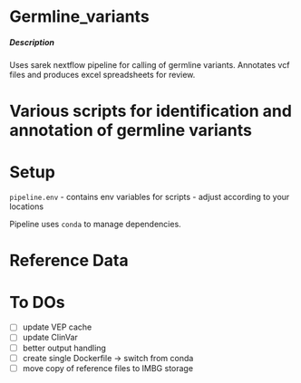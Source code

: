 # Germline_variants

##### Description

Uses sarek nextflow pipeline for calling of germline variants. Annotates vcf files and produces excel spreadsheets for review.

# Various scripts for identification and annotation of germline variants

# Setup

`pipeline.env` - contains env variables for scripts - adjust according to your locations

Pipeline uses `conda` to manage dependencies.

# Reference Data

# To DOs

* [ ] update VEP cache
* [ ] update ClinVar
* [ ] better output handling
* [ ] create single Dockerfile -> switch from conda
* [ ] move copy of reference files to IMBG storage

